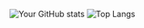 ![Your GitHub stats](https://github-readme-stats.vercel.app/api?username=asralov&show_icons=true&theme=merko)
![Top Langs](https://github-readme-stats.vercel.app/api/top-langs/?username=asralov&layout=compact)
